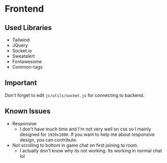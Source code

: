 # Frontend

## Used Libraries

-   Tailwind
-   JQuery
-   Socket.io
-   Sweatalert
-   Fontawesome
-   Common-tags

## Important

Don't forget to edit `js/utils/socket.js` for connecting to backend.

## Known Issues

-   Responsive
    -   I don't have much time and I'm not very well on css so I mainly designed for `1920x1080`. If you want to help me about responsive design, you can contribute.
-   Not scrolling to bottom in game chat on first joining to room.
    -   I actually don't know why its not working. Its working in normal chat lol
